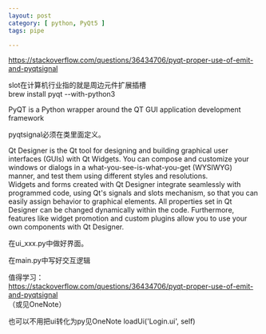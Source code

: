 ```yaml
---
layout: post
category: [ python, PyQt5 ]
tags: pipe

---
```


https://stackoverflow.com/questions/36434706/pyqt-proper-use-of-emit-and-pyqtsignal   

slot在计算机行业指的就是周边元件扩展插槽    
brew install pyqt --with-python3


PyQT is a Python wrapper around the QT GUI application development framework


pyqtsignal必须在类里面定义。   

Qt Designer is the Qt tool for designing and building graphical user interfaces (GUIs) with Qt Widgets. You can compose and customize your windows or dialogs in a what-you-see-is-what-you-get (WYSIWYG) manner, and test them using different styles and resolutions.   
Widgets and forms created with Qt Designer integrate seamlessly with programmed code, using Qt's signals and slots mechanism, so that you can easily assign behavior to graphical elements. All properties set in Qt Designer can be changed dynamically within the code. Furthermore, features like widget promotion and custom plugins allow you to use your own components with Qt Designer.   


在ui_xxx.py中做好界面。   

在main.py中写好交互逻辑         

值得学习：   
https://stackoverflow.com/questions/36434706/pyqt-proper-use-of-emit-and-pyqtsignal   
（或见OneNote）



也可以不用把ui转化为py见OneNote
 loadUi('Login.ui', self)
